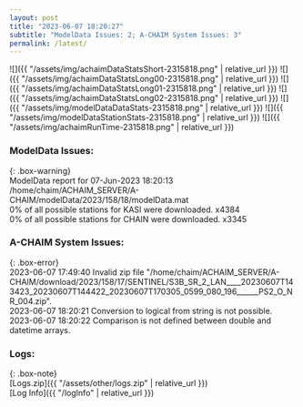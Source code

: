 ```yaml
---
layout: post
title: "2023-06-07 18:20:27"
subtitle: "ModelData Issues: 2; A-CHAIM System Issues: 3"
permalink: /latest/
---
```


![]({{ "/assets/img/achaimDataStatsShort-2315818.png" | relative_url }})
![]({{ "/assets/img/achaimDataStatsLong00-2315818.png" | relative_url }})
![]({{ "/assets/img/achaimDataStatsLong01-2315818.png" | relative_url }})
![]({{ "/assets/img/achaimDataStatsLong02-2315818.png" | relative_url }})
![]({{ "/assets/img/modelDataDataStats-2315818.png" | relative_url }})
![]({{ "/assets/img/modelDataStationStats-2315818.png" | relative_url }})
![]({{ "/assets/img/achaimRunTime-2315818.png" | relative_url }})


### ModelData Issues:  
  
{: .box-warning}  
 ModelData report for 07-Jun-2023 18:20:13   
 /home/chaim/ACHAIM_SERVER/A-CHAIM/modelData/2023/158/18/modelData.mat   
 0% of all possible stations for KASI were downloaded. x4384   
 0% of all possible stations for CHAIN were downloaded. x3345   
  
### A-CHAIM System Issues:  
  
{: .box-error}  
2023-06-07 17:49:40 Invalid zip file "/home/chaim/ACHAIM_SERVER/A-CHAIM/download/2023/158/17/SENTINEL/S3B_SR_2_LAN____20230607T143423_20230607T144422_20230607T170305_0599_080_196______PS2_O_NR_004.zip".  
2023-06-07 18:20:21 Conversion to logical from string is not possible.  
2023-06-07 18:20:22 Comparison is not defined between double and datetime arrays.  

### Logs:  
  
{: .box-note}  
[Logs.zip]({{ "/assets/other/logs.zip" | relative_url }})  
[Log Info]({{ "/logInfo" | relative_url }})  
